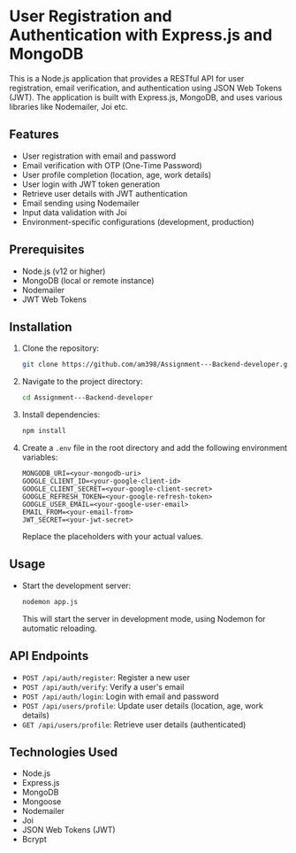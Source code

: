 # User Registration and Authentication with Express.js and MongoDB

This is a Node.js application that provides a RESTful API for user registration, email verification, and authentication using JSON Web Tokens (JWT). The application is built with Express.js, MongoDB, and uses various libraries like Nodemailer, Joi etc.

## Features

- User registration with email and password
- Email verification with OTP (One-Time Password)
- User profile completion (location, age, work details)
- User login with JWT token generation
- Retrieve user details with JWT authentication
- Email sending using Nodemailer
- Input data validation with Joi
- Environment-specific configurations (development, production)

## Prerequisites

- Node.js (v12 or higher)
- MongoDB (local or remote instance)
- Nodemailer
- JWT Web Tokens

## Installation

1. Clone the repository:

    ```bash
    git clone https://github.com/am398/Assignment---Backend-developer.git
    ```

2. Navigate to the project directory:

    ```bash
    cd Assignment---Backend-developer
    ```

3. Install dependencies:

    ```bash
    npm install
    ```

4. Create a `.env` file in the root directory and add the following environment variables:

    ```plaintext
    MONGODB_URI=<your-mongodb-uri>
    GOOGLE_CLIENT_ID=<your-google-client-id>
    GOOGLE_CLIENT_SECRET=<your-google-client-secret>
    GOOGLE_REFRESH_TOKEN=<your-google-refresh-token>
    GOOGLE_USER_EMAIL=<your-google-user-email>
    EMAIL_FROM=<your-email-from>
    JWT_SECRET=<your-jwt-secret>
    ```

   Replace the placeholders with your actual values.

## Usage

- Start the development server:

    ```bash
    nodemon app.js
    ```

   This will start the server in development mode, using Nodemon for automatic reloading.

## API Endpoints

- `POST /api/auth/register`: Register a new user
- `POST /api/auth/verify`: Verify a user's email
- `POST /api/auth/login`: Login with email and password
- `POST /api/users/profile`: Update user details (location, age, work details)
- `GET /api/users/profile`: Retrieve user details (authenticated)

## Technologies Used

- Node.js
- Express.js
- MongoDB
- Mongoose
- Nodemailer
- Joi
- JSON Web Tokens (JWT)
- Bcrypt
